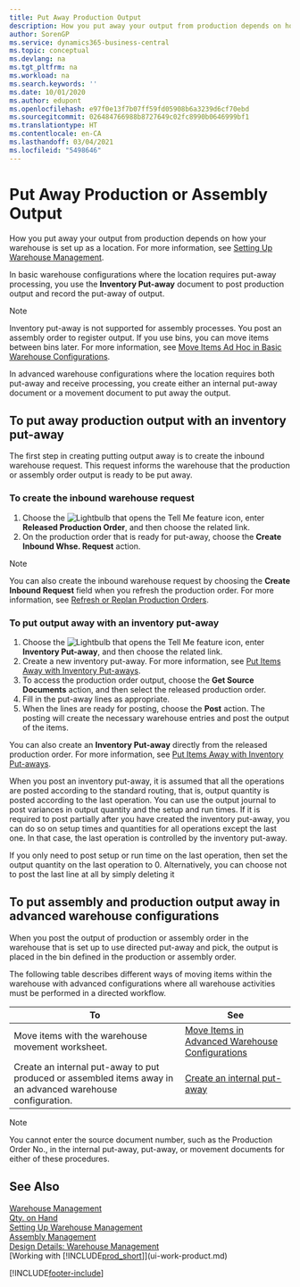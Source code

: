 ```yaml
---
title: Put Away Production Output
description: How you put away your output from production depends on how your warehouse is set up as a location.
author: SorenGP
ms.service: dynamics365-business-central
ms.topic: conceptual
ms.devlang: na
ms.tgt_pltfrm: na
ms.workload: na
ms.search.keywords: ''
ms.date: 10/01/2020
ms.author: edupont
ms.openlocfilehash: e97f0e13f7b07ff59fd05908b6a3239d6cf70ebd
ms.sourcegitcommit: 026484766988b8727649c02fc8990b0646999bf1
ms.translationtype: HT
ms.contentlocale: en-CA
ms.lasthandoff: 03/04/2021
ms.locfileid: "5498646"
---
```

# <a name="put-away-production-or-assembly-output"></a>Put Away Production or Assembly Output

How you put away your output from production depends on how your warehouse is set up as a location. For more information, see [Setting Up Warehouse Management](warehouse-setup-warehouse.md).  

In basic warehouse configurations where the location requires put-away processing, you use the **Inventory Put-away** document to post production output and record the put-away of output.  

> [!NOTE]  
> Inventory put-away is not supported for assembly processes. You post an assembly order to register output. If you use bins, you can move items between bins later. For more information, see [Move Items Ad Hoc in Basic Warehouse Configurations](warehouse-how-to-move-items-ad-hoc-in-basic-warehousing.md).  

In advanced warehouse configurations where the location requires both put-away and receive processing, you create either an internal put-away document or a movement document to put away the output.  

## <a name="to-put-away-production-output-with-an-inventory-put-away"></a>To put away production output with an inventory put-away

The first step in creating putting output away is to create the inbound warehouse request. This request informs the warehouse that the production or assembly order output is ready to be put away.

### <a name="to-create-the-inbound-warehouse-request"></a>To create the inbound warehouse request  
1.  Choose the ![Lightbulb that opens the Tell Me feature](media/ui-search/search_small.png "Tell me what you want to do") icon, enter **Released Production Order**, and then choose the related link.  
2.  On the production order that is ready for put-away, choose the **Create Inbound Whse. Request** action.  

> [!NOTE]  
> You can also create the inbound warehouse request by choosing the **Create Inbound Request** field when you refresh the production order. For more information, see [Refresh or Replan Production Orders](production-how-to-replan-refresh-production-orders.md).  

### <a name="to-put-output-away-with-an-inventory-put-away"></a>To put output away with an inventory put-away  
1.  Choose the ![Lightbulb that opens the Tell Me feature](media/ui-search/search_small.png "Tell me what you want to do") icon, enter **Inventory Put-away**, and then choose the related link.  
2.  Create a new inventory put-away. For more information, see [Put Items Away with Inventory Put-aways](warehouse-how-to-put-items-away-with-inventory-put-aways.md).
3.  To access the production order output, choose the **Get Source Documents** action, and then select the released production order.  
4.  Fill in the put-away lines as appropriate.
5.  When the lines are ready for posting, choose the **Post** action. The posting will create the necessary warehouse entries and post the output of the items.  

You can also create an **Inventory Put-away** directly from the released production order. For more information, see [Put Items Away with Inventory Put-aways](warehouse-how-to-put-items-away-with-inventory-put-aways.md).  

When you post an inventory put-away, it is assumed that all the operations are posted according to the standard routing, that is, output quantity is posted according to the last operation. You can use the output journal to post variances in output quantity and the setup and run times. If it is required to post partially after you have created the inventory put-away, you can do so on setup times and quantities for all operations except the last one. In that case, the last operation is controlled by the inventory put-away.  

If you only need to post setup or run time on the last operation, then set the output quantity on the last operation to 0. Alternatively, you can choose not to post the last line at all by simply deleting it  

## <a name="to-put-assembly-and-production-output-away-in-advanced-warehouse-configurations"></a>To put assembly and production output away in advanced warehouse configurations
When you post the output of production or assembly order in the  warehouse that is set up to use directed put-away and pick, the output is placed in the bin defined in the production or assembly order. 

The following table describes different ways of moving items within the warehouse with advanced configurations where all warehouse activities must be performed in a directed workflow. 

|**To**|**See**|  
|------------|-------------|  
|Move items with the warehouse movement worksheet.|[Move Items in Advanced Warehouse Configurations](warehouse-how-to-move-items-in-advanced-warehousing.md#to-move-items-with-the-warehouse-movement-worksheet)|  
|Create an internal put-away to put produced or assembled items away in an advanced warehouse configuration.|[Create an internal put-away](warehouse-how-to-create-put-aways-from-internal-put-aways.md#to-create-an-internal-put-away)|

> [!NOTE]  
> You cannot enter the source document number, such as the Production Order No., in the internal put-away, put-away, or movement documents for either of these procedures.  

## <a name="see-also"></a>See Also  
[Warehouse Management](warehouse-manage-warehouse.md)  
[Qty. on Hand](inventory-manage-inventory.md)  
[Setting Up Warehouse Management](warehouse-setup-warehouse.md)     
[Assembly Management](assembly-assemble-items.md)    
[Design Details: Warehouse Management](design-details-warehouse-management.md)  
[Working with [!INCLUDE[prod_short](includes/prod_short.md)]](ui-work-product.md)


[!INCLUDE[footer-include](includes/footer-banner.md)]
